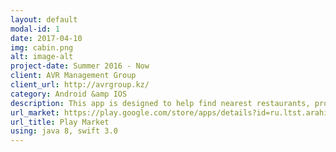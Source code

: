```yaml
---
layout: default
modal-id: 1
date: 2017-04-10
img: cabin.png
alt: image-alt
project-date: Summer 2016 - Now
client: AVR Management Group
client_url: http://avrgroup.kz/
category: Android &amp IOS
description: This app is designed to help find nearest restaurants, promos and discounts. The main feature is the augmented reality which is automatically switches on when user presses on camera.<br/> So in the real-time user can see what are the nearest places(coolest ones) with the distance to them. Users have also ability to rate the visited places and add the comments on how they spent a time there and bookmark favourite ones.Tech stack used
url_market: https://play.google.com/store/apps/details?id=ru.ltst.arahis
url_title: Play Market
using: java 8, swift 3.0
---
```

